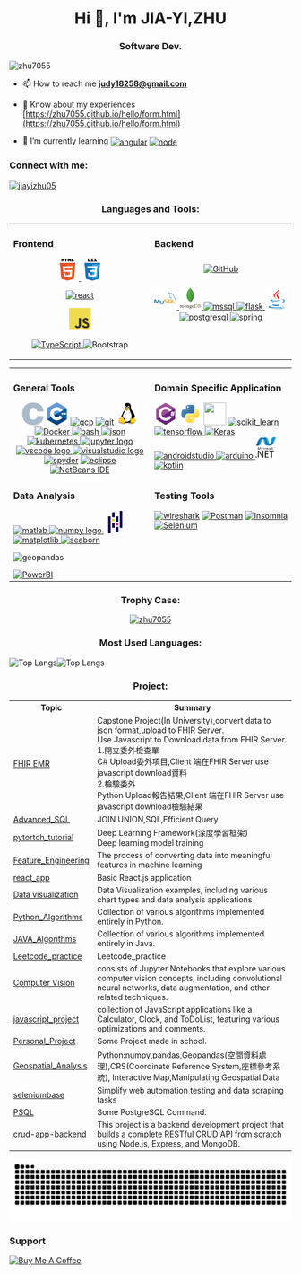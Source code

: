 <h1 align="center">Hi 👋, I'm JIA-YI,ZHU</h1>
<h3 align="center">Software Dev.</h3>

<p align="left"> <img src="https://komarev.com/ghpvc/?username=zhu7055&label=Profile%20views&color=0e75b6&style=flat" alt="zhu7055" /> </p>

- 📫 How to reach me **judy18258@gmail.com**

- 📄 Know about my experiences [https://zhu7055.github.io/hello/form.html](https://zhu7055.github.io/hello/form.html)

- 🌱 I’m currently learning
  <a href="https://angular.tw/" target="_blank" rel="noreferrer"> 
        <img align="center" src="https://cdn.jsdelivr.net/gh/devicons/devicon@latest/icons/angular/angular-original.svg" alt="angular" width="40" height="40"/></a>
        <a href="https://nodejs.org/zh-tw" target="_blank" rel="noreferrer">
        <img align="center" src="https://img.shields.io/badge/node.js-6DA55F?style=for-the-badge&logo=node.js&logoColor=white" alt="node"/></a>


<h3 align="left">Connect with me:</h3>
<p align="left">
<a href="https://kaggle.com/jiayizhu05" target="blank"><img align="center" src="https://raw.githubusercontent.com/rahuldkjain/github-profile-readme-generator/master/src/images/icons/Social/kaggle.svg" alt="jiayizhu05" height="30" width="40" /></a>
</p>

<h3 align="center">Languages and Tools:</h3>
<table><tr><td valign="top" width="50%">
<h3>Frontend</h3>
<div align="center">
<a href="https://www.w3.org/html/" target="_blank" rel="noreferrer"> 
    <img src="https://raw.githubusercontent.com/devicons/devicon/master/icons/html5/html5-original-wordmark.svg" alt="html5" width="40" height="40"/> 
  </a>
  <a href="https://www.w3schools.com/css/" target="_blank" rel="noreferrer"> 
    <img src="https://raw.githubusercontent.com/devicons/devicon/master/icons/css3/css3-original-wordmark.svg" alt="css3" width="40" height="40"/> 
  
  </a> <a href="https://react.dev/" target="_blank" rel="noreferrer">
    <img src="https://cdn.jsdelivr.net/gh/devicons/devicon@latest/icons/react/react-original.svg" alt="react" width="40" height="40"/>
  
  </a> <a href="https://developer.mozilla.org/en-US/docs/Web/JavaScript" target="_blank" rel="noreferrer"> 
    <img src="https://raw.githubusercontent.com/devicons/devicon/master/icons/javascript/javascript-original.svg" alt="javascript" width="40" height="40"/> 

</a> <a href="https://www.typescriptlang.org/" target="_blank" rel="noreferrer"> 
    <img src="https://cdn.jsdelivr.net/gh/devicons/devicon@latest/icons/typescript/typescript-original.svg" alt="TypeScript" width="40" height="40"/> </a>
    ![Bootstrap](https://img.shields.io/badge/bootstrap-%238511FA.svg?style=for-the-badge&logo=bootstrap&logoColor=white)
   </div>
  </td>
  <td valign="top" width="50%">
<h3>Backend</h3>  
<div align="center">

<a href="https://github.com/" target="_blank"><img style="margin: 10px" src="https://skillicons.dev/icons?i=github" alt="GitHub" height="50" /></a>

<a href="https://www.mysql.com/" target="_blank" rel="noreferrer"> 
    <img src="https://raw.githubusercontent.com/devicons/devicon/master/icons/mysql/mysql-original-wordmark.svg" alt="mysql" width="40" height="40"/>
    </a> <a href="https://www.mongodb.com/" target="_blank" rel="noreferrer"> 
    <img src="https://raw.githubusercontent.com/devicons/devicon/master/icons/mongodb/mongodb-original-wordmark.svg" alt="mongodb" width="40" height="40"/>
    </a> <a href="https://www.microsoft.com/en-us/sql-server" target="_blank" rel="noreferrer"> 
    <img src="https://www.svgrepo.com/show/303229/microsoft-sql-server-logo.svg" alt="mssql" width="40" height="40"/> 
</a> <a href="https://flask.palletsprojects.com/" target="_blank" rel="noreferrer"> 
    <img src="https://cdn.jsdelivr.net/gh/devicons/devicon@latest/icons/flask/flask-original-wordmark.svg" alt="flask" width="40" height="40"/>
    </a> <a href="https://www.java.com" target="_blank" rel="noreferrer"> 
    <img src="https://raw.githubusercontent.com/devicons/devicon/master/icons/java/java-original.svg" alt="java" width="40" height="40"/> </a>

 <a href="https://www.postgresql.org/" target="_blank" rel="noreferrer"> 
        <img align="center" src="https://img.shields.io/badge/postgres-%23316192.svg?style=for-the-badge&logo=postgresql&logoColor=white" alt="postgresql"></a>

<a href="https://spring.io/" target="_blank" rel="noreferrer"> 
        <img align="center" src="https://img.shields.io/badge/spring-%236DB33F.svg?style=for-the-badge&logo=spring&logoColor=white" alt="spring"></a>
</div>
  
  </td></tr>
</table>
<table>
  <tr>
<td valign="top" width="50%">
<h3>General Tools</h3>
<div align="center">
<a href="https://www.cprogramming.com/" target="_blank" rel="noreferrer"> 
    <img src="https://raw.githubusercontent.com/devicons/devicon/master/icons/c/c-original.svg" alt="c" width="40" height="40"/> 
  </a> <a href="https://www.w3schools.com/cpp/" target="_blank" rel="noreferrer"> 
    <img src="https://raw.githubusercontent.com/devicons/devicon/master/icons/cplusplus/cplusplus-original.svg" alt="cplusplus" width="40" height="40"/> 
</a> <a href="https://cloud.google.com" target="_blank" rel="noreferrer"> 
    <img src="https://www.vectorlogo.zone/logos/google_cloud/google_cloud-icon.svg" alt="gcp" width="40" height="40"/>
  </a> <a href="https://git-scm.com/" target="_blank" rel="noreferrer"> 
    <img src="https://www.vectorlogo.zone/logos/git-scm/git-scm-icon.svg" alt="git" width="40" height="40"/>
    </a> <a href="https://www.linux.org/" target="_blank" rel="noreferrer"> 
    <img src="https://raw.githubusercontent.com/devicons/devicon/master/icons/linux/linux-original.svg" alt="linux" width="40" height="40"/> 
  </a> <a href="https://www.docker.com/" target="_blank" rel="noreferrer">
    <img src="https://cdn.jsdelivr.net/gh/devicons/devicon@latest/icons/docker/docker-original-wordmark.svg" alt="Docker"width="40" height="40"/>
  </a>
  <a href="https://www.gnu.org/software/bash/" target="_blank" rel="noreferrer"> 
    <img src="https://www.vectorlogo.zone/logos/gnu_bash/gnu_bash-icon.svg" alt="bash" width="40" height="40"/> 
    </a> <a href="https://www.json.org/json-en.html" target="_blank" rel="noreferrer"> 
    <img src="https://cdn.jsdelivr.net/gh/devicons/devicon@latest/icons/json/json-original.svg" alt="json" width="40" height="40"/>
    </a> <a href="https://kubernetes.io" target="_blank" rel="noreferrer"> 
    <img src="https://www.vectorlogo.zone/logos/kubernetes/kubernetes-icon.svg" alt="kubernetes" width="40" height="40"/> 
  </a> 
  <a href="https://jupyter.org/" target="_blank" rel="noreferrer">
    <img src="https://cdn.jsdelivr.net/gh/devicons/devicon/icons/jupyter/jupyter-original.svg" height="40" width="40" alt="jupyter logo"  />
  </a> <a href="https://code.visualstudio.com/" target="_blank" rel="noreferrer">
    <img src="https://cdn.jsdelivr.net/gh/devicons/devicon/icons/vscode/vscode-original.svg" height="40" width="40" alt="vscode logo"  />
  </a> <a href="https://visualstudio.microsoft.com/zh-hant/downloads/" target="_blank" rel="noreferrer">
    <img src="https://cdn.jsdelivr.net/gh/devicons/devicon@latest/icons/visualstudio/visualstudio-original.svg" height="40" width="40" alt="visualstudio logo"/>
  </a> <a href="https://www.python.org" target="_blank" rel="noreferrer">
  </a> <a href="https://www.spyder-ide.org/" target="_blank" rel="noreferrer">
    <img src="https://cdn.jsdelivr.net/gh/devicons/devicon@latest/icons/spyder/spyder-plain.svg" alt="spyder" width="40" height="40"/></a>
    <a href="https://eclipseide.org/" target="_blank" rel="noreferrer">
      <img src="https://img.shields.io/badge/Eclipse-FE7A16.svg?style=for-the-badge&logo=Eclipse&logoColor=white" alt="eclipse"></a>
    <a href="https://netbeans.apache.org/front/main/index.html" target="_blank" rel="noreferrer">
      <img src="https://img.shields.io/badge/NetBeansIDE-1B6AC6.svg?style=for-the-badge&logo=apache-netbeans-ide&logoColor=white" alt="NetBeans IDE"></a>
  </div>
    
</td><td valign="top" width="50%">
<h3>Domain Specific Application</h3>
<a href="https://www.w3schools.com/cs/" target="_blank" rel="noreferrer"> 
    <img src="https://raw.githubusercontent.com/devicons/devicon/master/icons/csharp/csharp-original.svg" alt="csharp" width="40" height="40"/> 
</a> 
   <a href="https://www.python.org/downloads/" target="_blank" rel="noreferrer">  
    <img src="https://raw.githubusercontent.com/devicons/devicon/master/icons/python/python-original.svg" alt="python" width="40" height="40"/>
    </a>
    <a href="https://pytorch.org/" target="_blank" rel="noreferrer">
  <img src="https://cdn.jsdelivr.net/gh/devicons/devicon@latest/icons/pytorch/pytorch-original.svg" width="40" height="40"/></a>
      
  <a href="https://scikit-learn.org/" target="_blank" rel="noreferrer">
    <img src="https://upload.wikimedia.org/wikipedia/commons/0/05/Scikit_learn_logo_small.svg" alt="scikit_learn" width="40" height="40"/> 
  </a> 
  <a href="https://www.tensorflow.org" target="_blank" rel="noreferrer"> 
    <img src="https://www.vectorlogo.zone/logos/tensorflow/tensorflow-icon.svg" alt="tensorflow" width="40" height="40"/> 
</a>
    <a href="https://keras.io/" target="_blank" rel="noreferrer">
    <img src="https://cdn.jsdelivr.net/gh/devicons/devicon@latest/icons/keras/keras-original.svg" alt="Keras"width="40" height="40"/>
  </a>
  <a href="https://developer.android.com/studio?hl=zh-tw" target="_blank" rel="noreferrer">
    <img src="https://cdn.jsdelivr.net/gh/devicons/devicon@latest/icons/androidstudio/androidstudio-original.svg" alt="androidstudio"width="40" height="40" />
    <a href="https://www.arduino.cc/" target="_blank" rel="noreferrer">
    <img src="https://cdn.worldvectorlogo.com/logos/arduino-1.svg" alt="arduino" width="40" height="40"/>
    </a> <a href="https://dotnet.microsoft.com/" target="_blank" rel="noreferrer"> 
    <img src="https://raw.githubusercontent.com/devicons/devicon/master/icons/dot-net/dot-net-original-wordmark.svg" alt="dotnet" width="40" height="40"/>
    </a> <a href="https://kotlinlang.org" target="_blank" rel="noreferrer"> 
    <img src="https://www.vectorlogo.zone/logos/kotlinlang/kotlinlang-icon.svg" alt="kotlin" width="40" height="40"/>
    <a href="https://geopandas.org/en/stable/" target="_blank" rel="noreferrer"></a>


  </td></tr>
  <tr>
  <!--欄位Data Anaysis-->
  <td valign="top" width="50%">
<h3>Data Analysis</h3>
<a href="https://www.mathworks.com/" target="_blank" rel="noreferrer"> 
    <img src="https://upload.wikimedia.org/wikipedia/commons/2/21/Matlab_Logo.png" alt="matlab" width="40" height="40"/>
   </a>

   <a href="https://numpy.org/" target="_blank" rel="noreferrer"> 
    <img src="https://cdn.jsdelivr.net/gh/devicons/devicon/icons/numpy/numpy-original.svg" height="40" width="40" alt="numpy logo"/>
    </a>
    <a href="https://pandas.pydata.org/" target="_blank" rel="noreferrer"> 
      <img src="https://raw.githubusercontent.com/devicons/devicon/2ae2a900d2f041da66e950e4d48052658d850630/icons/pandas/pandas-original.svg" alt="pandas" width="40" height="40"/></a>

<a href="https://matplotlib.org/" target="_blank" rel="noreferrer">
    <img src="https://cdn.jsdelivr.net/gh/devicons/devicon@latest/icons/matplotlib/matplotlib-original.svg" alt="matplotlib" width="40" height="40"/>
  </a>



<a href="https://seaborn.pydata.org/" target="_blank" rel="noreferrer">
    <img src="https://seaborn.pydata.org/_images/logo-mark-lightbg.svg" alt="seaborn" width="40" height="40"/> 
  </a>

<img src="https://img.shields.io/badge/geopandas-black?style=for-the-badge&logo=geopandas&logoSize=auto" alt="geopandas"/></a>

<a href="https://www.microsoft.com/zh-tw/power-platform/products/power-bi" target="_blank" rel="noreferrer">
    <img src="https://img.shields.io/badge/power_bi-F2C811?style=for-the-badge&logo=powerbi&logoColor=black" alt="PowerBI"></a>
  </td>
  <td valign="top" width="50%">
<h3>Testing Tools</h3>
 <a href="https://www.wireshark.org/download.html" target="_blank" rel="noreferrer">
          <img src="https://img.shields.io/badge/wireshark-%230047AB?style=for-the-badge&logo=wireshark&logoSize=auto" alt="wireshark"></a>

<a href="https://www.postman.com/" target="_blank" rel="noreferrer">
    <img src="https://img.shields.io/badge/Postman-FF6C37?style=for-the-badge&logo=postman&logoColor=white" alt="Postman"></a>

<a href="https://insomnia.rest/" target="_blank" rel="noreferrer">
    <img src="https://img.shields.io/badge/INSOMNIA-%234000BF?style=for-the-badge&logo=insomnia&labelColor=%234000BF" alt="Insomnia"></a>


<a href="https://www.selenium.dev/" target="_blank" rel="noreferrer">
    <img src="https://img.shields.io/badge/-selenium-%43B02A?style=for-the-badge&logo=selenium&logoColor=white" alt="Selenium"></a>

  </td>
  </tr>
  </td>
  
  </table>

<h3 align="center">Trophy Case:</h3>
<p align="center"> <a href="https://github.com/ryo-ma/github-profile-trophy"><img src="https://github-profile-trophy.vercel.app/?username=zhu7055" alt="zhu7055"/>
  </a> </td><td valign="top" width="33%">
<h3 align="center">Most Used Languages:</h3>

![Top Langs](https://github-readme-stats.vercel.app/api/top-langs/?username=zhu7055&layout=compact)![Top Langs](https://github-readme-stats.vercel.app/api/top-langs/?username=zhu7055&&langs_count=8)

<h3 align="center">Project:</h3>
<table>
  <tr>
    <th>Topic</th>
    <th>Summary</th>
  </tr>
  <tr>
    <td><a href="https://github.com/zhu7055/FHIR-EMR">FHIR EMR</a></td>
    <td>Capstone Project(In University),convert data to json format,upload to FHIR Server.<br>Use Javascript to Download data from FHIR Server.<br>1.開立委外檢查單<br>C# Upload委外項目,Client 端在FHIR Server use javascript download資料
    <br>2.檢驗委外<br>Python Upload報告結果,Client 端在FHIR Server use javascript download檢驗結果
    </td>
  </tr>
  <tr>
    <td><a href="https://github.com/zhu7055/kaggle_advanced_sql">Advanced_SQL</a></td>
    <td>JOIN UNION,SQL,Efficient Query</td>
  </tr>
  <tr>
    <td><a href="https://github.com/zhu7055/pytorch-tutorial">pytortch_tutorial</a></td>
    <td>Deep Learning Framework(深度學習框架)<br>Deep learning model training</td>
  </tr>
  <tr>
    <td><a href="https://github.com/zhu7055/kaggle_Feature_Engineering">Feature_Engineering</a></td>
    <td>The process of converting data into meaningful features in machine learning</td>
  </tr>
  <tr>
    <td><a href="https://github.com/zhu7055/react_app">react_app</a></td>
    <td>Basic React.js application</td>
  </tr>
  <tr>
    <td><a href="https://github.com/zhu7055/kaggle_visualization">Data visualization</a></td>
    <td>Data Visualization examples, including various chart types and data analysis applications</td>
  </tr>
  <tr>
    <td><a href="https://github.com/zhu7055/Python_Algorithms">Python_Algorithms</a></td>
    <td>Collection of various algorithms implemented entirely in Python.</td>
  </tr>
  <tr>
    <td><a href="https://github.com/zhu7055/JAVA_Algorithms">JAVA_Algorithms</a></td>
    <td>Collection of various algorithms implemented entirely in Java.</td>
  </tr>
  <tr>
    <td><a href="https://github.com/zhu7055/Leetcode_practice">Leetcode_practice</a></td>
    <td>Leetcode_practice</td>
  </tr>
  <tr>
    <td><a href="https://github.com/zhu7055/kaggle_computer_vision">Computer Vision</a></td>
    <td>consists of Jupyter Notebooks that explore various computer vision concepts, including convolutional neural networks, data augmentation, and other related techniques.</td>
  </tr>
  <tr>
    <td><a href="https://github.com/zhu7055/javascript_project">javascript_project</a></td>
    <td>collection of JavaScript applications like a Calculator, Clock, and ToDoList, featuring various optimizations and comments.</td>
  </tr>
  
  <tr>
    <td><a href="https://github.com/zhu7055/Personal_Project">Personal_Project</a></td>
    <td>Some Project made in school.</td>
  </tr>
  
  <tr>
    <td><a href="https://github.com/zhu7055/Geospatial_Analysis">Geospatial_Analysis</a></td>
    <td>Python:numpy,pandas,Geopandas(空間資料處理),CRS(Coordinate Reference System,座標參考系統),
Interactive Map,Manipulating Geospatial Data</td>
  </tr>
  <tr>
    <td><a href="https://github.com/zhu7055/seleniumbase">seleniumbase</a></td>
    <td>Simplify web automation testing and data scraping tasks</td>
  </tr>
<tr>
    <td><a href="https://github.com/zhu7055/psql">PSQL</a></td>
    <td>Some PostgreSQL Command.</td>
  </tr>
  <tr>
    <td><a href="https://github.com/zhu7055/simple-crud-app-backend">crud-app-backend</a></td>
    <td>This project is a backend development project that builds a complete RESTful CRUD API from scratch using Node.js, Express, and MongoDB.</td>
  </tr>

</table>

![snake gif](https://raw.githubusercontent.com/zhu7055/zhu7055/output/github-contribution-grid-snake.svg)

<h3 align=left>Support</h3>
<a href="https://www.buymeacoffee.com/zhuj70553" target="_blank"><img src="https://cdn.buymeacoffee.com/buttons/v2/default-yellow.png" alt="Buy Me A Coffee" style="height: 60px !important;width: 217px !important;" ></a>
